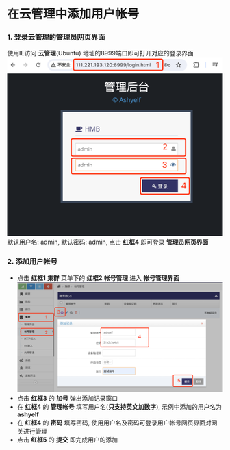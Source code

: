 

# 在云管理中添加用户帐号

### 1. 登录云管理的管理员网页界面   
使用IE访问 **云管理**(Ubuntu) 地址的8999端口即可打开对应的登录界面   
![avatar](./admin_login_cn.jpg)   
默认用户名: admin, 默认密码: admin, 点击 **红框4** 即可登录 **管理员网页界面**    

### 2. 添加用户帐号   
- 点击 **红框1** **集群** 菜单下的 **红框2** **帐号管理** 进入 **帐号管理界面**    
![avatar](./user_add_cn.jpg)   
- 点击 **红框3** 的 **加号** 弹出添加记录窗口   
- 在 **红框4** 的 **管理帐号** 填写用户名(**只支持英文加数字**), 示例中添加的用户名为 **ashyelf**   
- 在 **红框4** 的 **密码** 填写密码, 使用用户名及密码可登录用户帐号网页界面对网关进行管理   
- 点击 **红框5** 的 **提交** 即完成用户的添加   




